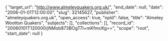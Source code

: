 {
  "target_url": "http://www.almeleyquakers.org.uk/", 
  "end_date": null, 
  "date": "2006-01-01T12:00:00", 
  "slug": 32145627, 
  "publisher": "almeleyquakers.org.uk", 
  "open_access": true, 
  "npld": false, 
  "title": "Almeley Wootton Quakers", 
  "subjects": [], 
  "collections": [], 
  "record_id": "20060101T120000/jNMob873BOgT7I+mKfmcKg==", 
  "scope": "root", 
  "start_date": null
}

